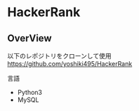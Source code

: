 # HackerRank

## OverView
以下のレポジトリをクローンして使用
https://github.com/yoshiki495/HackerRank

言語
- Python3
- MySQL